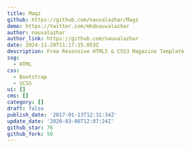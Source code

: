 ```yaml
---
title: Magz
github: https://github.com/nauvalazhar/Magz
demo: https://twitter.com/mhdnauvalazhar
author: nauvalazhar
author_link: https://github.com/nauvalazhar
date: 2024-11-28T11:17:15.053Z
description: Free Resonsive HTML5 & CSS3 Magazine Template
ssg:
  - HTML
css:
  - Bootstrap
  - SCSS
ui: []
cms: []
category: []
draft: false
publish_date: '2017-01-13T12:31:34Z'
update_date: '2020-03-06T12:07:24Z'
github_star: 76
github_fork: 50
---
```

